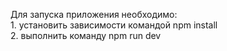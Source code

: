 Для запуска приложения необходимо:\
    1. установить зависимости командой npm install\
    2. выполнить команду npm run dev


